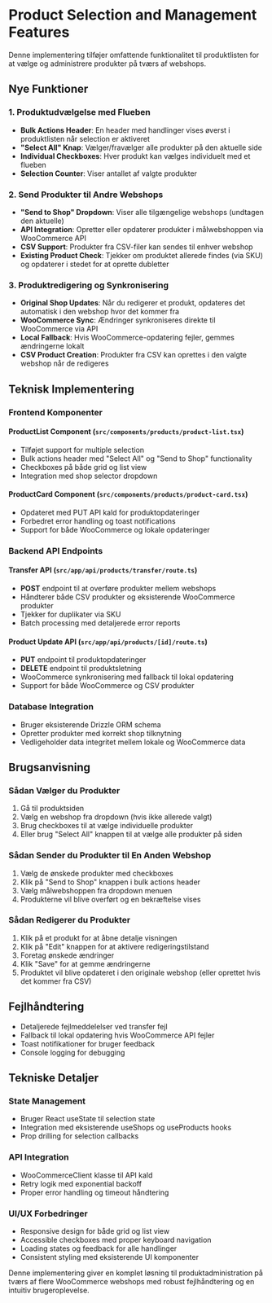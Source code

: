 # Product Selection and Management Features

Denne implementering tilføjer omfattende funktionalitet til produktlisten for at vælge og administrere produkter på tværs af webshops.

## Nye Funktioner

### 1. Produktudvælgelse med Flueben
- **Bulk Actions Header**: En header med handlinger vises øverst i produktlisten når selection er aktiveret
- **"Select All" Knap**: Vælger/fravælger alle produkter på den aktuelle side
- **Individual Checkboxes**: Hver produkt kan vælges individuelt med et flueben
- **Selection Counter**: Viser antallet af valgte produkter

### 2. Send Produkter til Andre Webshops
- **"Send to Shop" Dropdown**: Viser alle tilgængelige webshops (undtagen den aktuelle)
- **API Integration**: Opretter eller opdaterer produkter i målwebshoppen via WooCommerce API
- **CSV Support**: Produkter fra CSV-filer kan sendes til enhver webshop
- **Existing Product Check**: Tjekker om produktet allerede findes (via SKU) og opdaterer i stedet for at oprette dubletter

### 3. Produktredigering og Synkronisering
- **Original Shop Updates**: Når du redigerer et produkt, opdateres det automatisk i den webshop hvor det kommer fra
- **WooCommerce Sync**: Ændringer synkroniseres direkte til WooCommerce via API
- **Local Fallback**: Hvis WooCommerce-opdatering fejler, gemmes ændringerne lokalt
- **CSV Product Creation**: Produkter fra CSV kan oprettes i den valgte webshop når de redigeres

## Teknisk Implementering

### Frontend Komponenter

#### ProductList Component (`src/components/products/product-list.tsx`)
- Tilføjet support for multiple selection
- Bulk actions header med "Select All" og "Send to Shop" functionality
- Checkboxes på både grid og list view
- Integration med shop selector dropdown

#### ProductCard Component (`src/components/products/product-card.tsx`)
- Opdateret med PUT API kald for produktopdateringer
- Forbedret error handling og toast notifications
- Support for både WooCommerce og lokale opdateringer

### Backend API Endpoints

#### Transfer API (`src/app/api/products/transfer/route.ts`)
- **POST** endpoint til at overføre produkter mellem webshops
- Håndterer både CSV produkter og eksisterende WooCommerce produkter
- Tjekker for duplikater via SKU
- Batch processing med detaljerede error reports

#### Product Update API (`src/app/api/products/[id]/route.ts`)
- **PUT** endpoint til produktopdateringer
- **DELETE** endpoint til produktsletning
- WooCommerce synkronisering med fallback til lokal opdatering
- Support for både WooCommerce og CSV produkter

### Database Integration
- Bruger eksisterende Drizzle ORM schema
- Opretter produkter med korrekt shop tilknytning
- Vedligeholder data integritet mellem lokale og WooCommerce data

## Brugsanvisning

### Sådan Vælger du Produkter
1. Gå til produktsiden
2. Vælg en webshop fra dropdown (hvis ikke allerede valgt)
3. Brug checkboxes til at vælge individuelle produkter
4. Eller brug "Select All" knappen til at vælge alle produkter på siden

### Sådan Sender du Produkter til En Anden Webshop
1. Vælg de ønskede produkter med checkboxes
2. Klik på "Send to Shop" knappen i bulk actions header
3. Vælg målwebshoppen fra dropdown menuen
4. Produkterne vil blive overført og en bekræftelse vises

### Sådan Redigerer du Produkter
1. Klik på et produkt for at åbne detalje visningen
2. Klik på "Edit" knappen for at aktivere redigeringstilstand
3. Foretag ønskede ændringer
4. Klik "Save" for at gemme ændringerne
5. Produktet vil blive opdateret i den originale webshop (eller oprettet hvis det kommer fra CSV)

## Fejlhåndtering
- Detaljerede fejlmeddelelser ved transfer fejl
- Fallback til lokal opdatering hvis WooCommerce API fejler
- Toast notifikationer for bruger feedback
- Console logging for debugging

## Tekniske Detaljer

### State Management
- Bruger React useState til selection state
- Integration med eksisterende useShops og useProducts hooks
- Prop drilling for selection callbacks

### API Integration
- WooCommerceClient klasse til API kald
- Retry logik med exponential backoff
- Proper error handling og timeout håndtering

### UI/UX Forbedringer
- Responsive design for både grid og list view
- Accessible checkboxes med proper keyboard navigation
- Loading states og feedback for alle handlinger
- Consistent styling med eksisterende UI komponenter

Denne implementering giver en komplet løsning til produktadministration på tværs af flere WooCommerce webshops med robust fejlhåndtering og en intuitiv brugeroplevelse.
